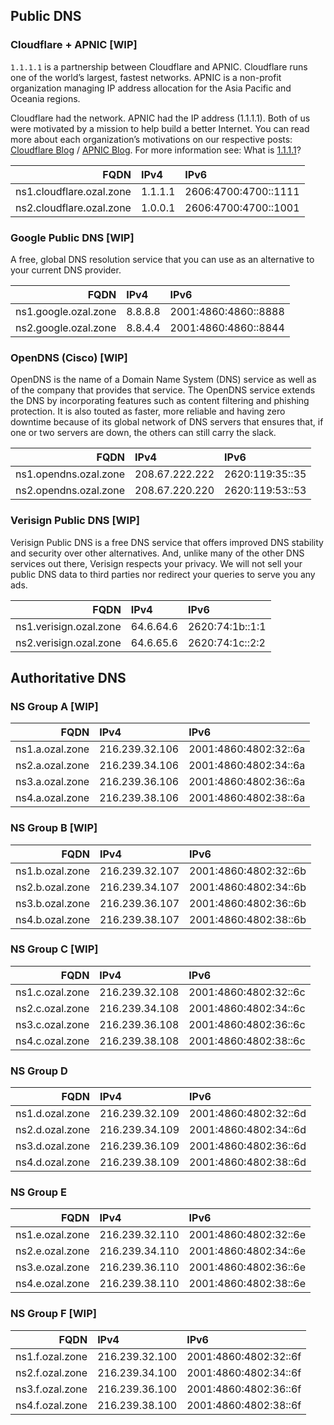 ## Public DNS

### Cloudflare + APNIC [WIP]

`1.1.1.1` is a partnership between Cloudflare and APNIC. Cloudflare runs one of the world’s largest, fastest networks. APNIC is a non-profit organization managing IP address allocation for the Asia Pacific and Oceania regions.

Cloudflare had the network. APNIC had the IP address (1.1.1.1). Both of us were motivated by a mission to help build a better Internet. You can read more about each organization’s motivations on our respective posts: [Cloudflare Blog](https://blog.cloudflare.com/announcing-1111/) / [APNIC Blog](https://labs.apnic.net/?p=1127). For more information see: What is [1.1.1.1](https://cloudflare.com/learning/dns/what-is-1.1.1.1/)?

| FQDN                     | IPv4    | IPv6                 |
|-------------------------:|:--------|:---------------------|
| ns1.cloudflare.ozal.zone | 1.1.1.1 | 2606:4700:4700::1111 |
| ns2.cloudflare.ozal.zone | 1.0.0.1 | 2606:4700:4700::1001 |


### Google Public DNS [WIP]

A free, global DNS resolution service that you can use as an alternative to your current DNS provider.

| FQDN                 | IPv4    | IPv6                 |
|---------------------:|:--------|:---------------------|
| ns1.google.ozal.zone | 8.8.8.8 | 2001:4860:4860::8888 |
| ns2.google.ozal.zone | 8.8.4.4 | 2001:4860:4860::8844 |

### OpenDNS (Cisco) [WIP]

OpenDNS is the name of a Domain Name System (DNS) service as well as of the company that provides that service. The OpenDNS service extends the DNS by incorporating features such as content filtering and phishing protection. It is also touted as faster, more reliable and having zero downtime because of its global network of DNS servers that ensures that, if one or two servers are down, the others can still carry the slack.

| FQDN                  | IPv4           | IPv6            |
|----------------------:|:---------------|:----------------|
| ns1.opendns.ozal.zone | 208.67.222.222 | 2620:119:35::35 |
| ns2.opendns.ozal.zone | 208.67.220.220 | 2620:119:53::53 |

### Verisign Public DNS [WIP]

Verisign Public DNS is a free DNS service that offers improved DNS stability and security over other alternatives. And, unlike many of the other DNS services out there, Verisign respects your privacy. We will not sell your public DNS data to third parties nor redirect your queries to serve you any ads.

| FQDN                   | IPv4      | IPv6            |
|-----------------------:|:----------|:----------------|
| ns1.verisign.ozal.zone | 64.6.64.6 | 2620:74:1b::1:1 |
| ns2.verisign.ozal.zone | 64.6.65.6 | 2620:74:1c::2:2 |

## Authoritative DNS

### NS Group A [WIP]

| FQDN            | IPv4           | IPv6                  |
|----------------:|:---------------|:----------------------|
| ns1.a.ozal.zone | 216.239.32.106 | 2001:4860:4802:32::6a |
| ns2.a.ozal.zone | 216.239.34.106 | 2001:4860:4802:34::6a |
| ns3.a.ozal.zone | 216.239.36.106 | 2001:4860:4802:36::6a |
| ns4.a.ozal.zone | 216.239.38.106 | 2001:4860:4802:38::6a |

### NS Group B [WIP]

| FQDN            | IPv4           | IPv6                  |
|----------------:|:---------------|:----------------------|
| ns1.b.ozal.zone | 216.239.32.107 | 2001:4860:4802:32::6b |
| ns2.b.ozal.zone | 216.239.34.107 | 2001:4860:4802:34::6b |
| ns3.b.ozal.zone | 216.239.36.107 | 2001:4860:4802:36::6b |
| ns4.b.ozal.zone | 216.239.38.107 | 2001:4860:4802:38::6b |

### NS Group C [WIP]

| FQDN            | IPv4           | IPv6                  |
|----------------:|:---------------|:----------------------|
| ns1.c.ozal.zone | 216.239.32.108 | 2001:4860:4802:32::6c |
| ns2.c.ozal.zone | 216.239.34.108 | 2001:4860:4802:34::6c |
| ns3.c.ozal.zone | 216.239.36.108 | 2001:4860:4802:36::6c |
| ns4.c.ozal.zone | 216.239.38.108 | 2001:4860:4802:38::6c |

### NS Group D

| FQDN            | IPv4           | IPv6                  |
|----------------:|:---------------|:----------------------|
| ns1.d.ozal.zone | 216.239.32.109 | 2001:4860:4802:32::6d |
| ns2.d.ozal.zone | 216.239.34.109 | 2001:4860:4802:34::6d |
| ns3.d.ozal.zone | 216.239.36.109 | 2001:4860:4802:36::6d |
| ns4.d.ozal.zone | 216.239.38.109 | 2001:4860:4802:38::6d |

### NS Group E

| FQDN            | IPv4           | IPv6                  |
|----------------:|:---------------|:----------------------|
| ns1.e.ozal.zone | 216.239.32.110 | 2001:4860:4802:32::6e |
| ns2.e.ozal.zone | 216.239.34.110 | 2001:4860:4802:34::6e |
| ns3.e.ozal.zone | 216.239.36.110 | 2001:4860:4802:36::6e |
| ns4.e.ozal.zone | 216.239.38.110 | 2001:4860:4802:38::6e |

### NS Group F [WIP]

| FQDN            | IPv4           | IPv6                  |
|----------------:|:---------------|:----------------------|
| ns1.f.ozal.zone | 216.239.32.100 | 2001:4860:4802:32::6f |
| ns2.f.ozal.zone | 216.239.34.100 | 2001:4860:4802:34::6f |
| ns3.f.ozal.zone | 216.239.36.100 | 2001:4860:4802:36::6f |
| ns4.f.ozal.zone | 216.239.38.100 | 2001:4860:4802:38::6f |

